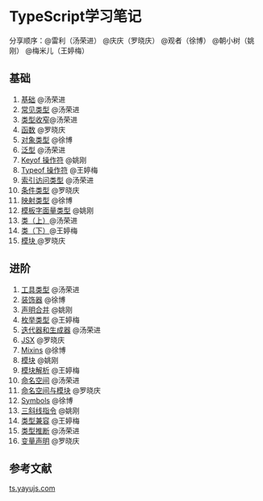 # TypeScript学习笔记

分享顺序：@雷利（汤荣进） @庆庆（罗晓庆） @观者（徐博） @朝小树（姚刚） @梅米儿（王婷梅）
## 基础

1. [基础](https://ts.yayujs.com/handbook/TheBasics.html) @汤荣进
2. [常见类型](https://ts.yayujs.com/handbook/EverydayType.html) @汤荣进
4. [类型收窄](https://ts.yayujs.com/handbook/Narrowing.html)@汤荣进
5. [函数](https://ts.yayujs.com/handbook/MoreOnFunctions.html) @罗晓庆
6. [对象类型](https://ts.yayujs.com/handbook/ObjectTypes.html) @徐博
7. [泛型](https://ts.yayujs.com/handbook/Generics.html) @汤荣进
8. [Keyof 操作符](https://ts.yayujs.com/handbook/KeyofTypeOperator.html) @姚刚
9. [Typeof 操作符](https://ts.yayujs.com/handbook/TypeofTypeOperator.html) @王婷梅
10. [索引访问类型](https://ts.yayujs.com/handbook/IndexedAccessTypes.html) @汤荣进
11. [条件类型](https://ts.yayujs.com/handbook/ConditionalTypes.html) @罗晓庆
12. [映射类型](https://ts.yayujs.com/handbook/MappedTypes.html) @徐博
13. [模板字面量类型](https://ts.yayujs.com/handbook/TemplateLiteralTypes.html) @姚刚
14. [类（上）](https://ts.yayujs.com/handbook/Class.html)@汤荣进
15. [类（下）](https://ts.yayujs.com/handbook/Class.html)@王婷梅
16. [模块 ](https://ts.yayujs.com/handbook/Modules.html)@罗晓庆

## 进阶
1. [工具类型](https://ts.yayujs.com/reference/UtilityTypes.html) @汤荣进
2. [装饰器](https://ts.yayujs.com/reference/Decorators.html) @徐博
3. [声明合并](https://ts.yayujs.com/reference/DeclarationMerging.html) @姚刚
4. [枚举类型](https://ts.yayujs.com/reference/Enums.html) @王婷梅
5. [迭代器和生成器](https://ts.yayujs.com/reference/IteratorsAndGenerators.html) @汤荣进
6. [JSX](https://ts.yayujs.com/reference/JSX.html) @罗晓庆
7. [Mixins](https://ts.yayujs.com/reference/Mixins.html) @徐博
8. [模块](https://ts.yayujs.com/reference/Modules.html) @姚刚
9. [模块解析](https://ts.yayujs.com/reference/ModuleResolution.html) @王婷梅
10. [命名空间](https://ts.yayujs.com/reference/Namespaces.html) @汤荣进
11. [命名空间与模块](https://ts.yayujs.com/reference/NamespacesAndModules.html) @罗晓庆
12. [Symbols](https://ts.yayujs.com/reference/Symbols.html) @徐博
13. [三斜线指令](https://ts.yayujs.com/reference/Triple-SlashDirectives.html) @姚刚
14. [类型兼容](https://ts.yayujs.com/reference/TypeCompatibility.html) @王婷梅
15. [类型推断](https://ts.yayujs.com/reference/TypeInference.html) @汤荣进
16. [变量声明](https://ts.yayujs.com/reference/VariableDeclaration.html) @罗晓庆


## 参考文献
[ts.yayujs.com](http://ts.yayujs.com/)